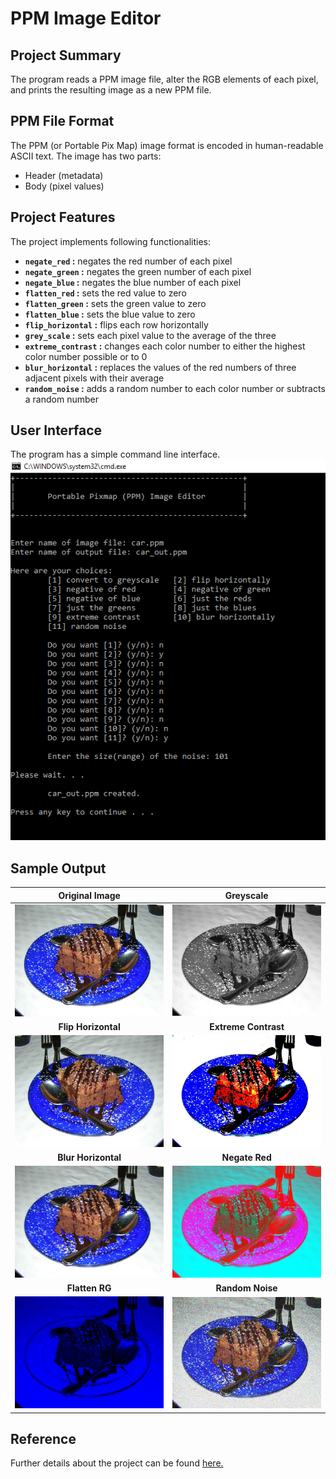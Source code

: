 # PPM Image Editor 

## Project Summary
The program reads a PPM image file, alter the RGB elements of each pixel, and prints the resulting image as a new PPM file. 

## PPM File Format 
The PPM (or Portable Pix Map) image format is encoded in human-readable ASCII text. The image has two parts: 
- Header (metadata)
- Body (pixel values)

## Project Features 
The project implements following functionalities: 
- **`negate_red` :**  negates the red number of each pixel
- **`negate_green` :** negates the green number of each pixel
- **`negate_blue` :** negates the blue number of each pixel
-  **`flatten_red` :** sets the red value to zero
- **`flatten_green` :** sets the green value to zero
- **`flatten_blue` :** sets the blue value to zero
- **`flip_horizontal` :** flips each row horizontally
- **`grey_scale` :** sets each pixel value to the average of the three
- **`extreme_contrast` :** changes each color number to either the highest color number possible or to 0
- **`blur_horizontal` :** replaces the values of the red numbers of three adjacent pixels with their average
- **`random_noise` :** adds a random number to each color number or subtracts a random number

## User Interface
The program has a simple command line interface.<br />
<img src="assets/interface.PNG">

## Sample Output 

| Original Image | Greyscale | 
| :-------------: |:-------------:| 
| <img src="assets/cake.jpg" width="300"> | <img src="assets/cake_greyscale.jpg" width="300"> |
| **Flip Horizontal** | **Extreme Contrast** |
| <img src="assets/cake_horizontal.jpg" width="300"> | <img src="assets/cake_contrast.jpg" width="300"> |
| **Blur Horizontal** | **Negate Red** |
| <img src="assets/cake_blur.jpg" width="300"> | <img src="assets/cake_negativered.jpg" width="300"> |
| **Flatten RG** | **Random Noise** |
| <img src="assets/cake_justblue.jpg" width="300"> | <img src="assets/cake_noise.jpg" width="300"> |

## Reference
Further details about the project can be found [here.](http://nifty.stanford.edu/2012/guerin-image-editor/)




